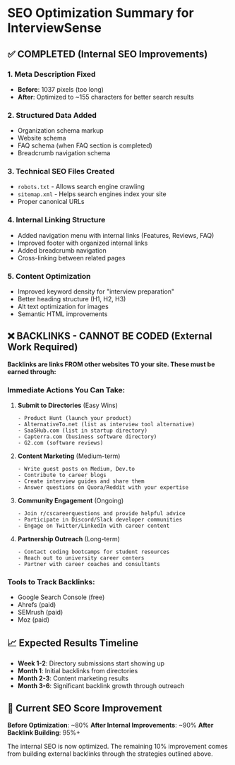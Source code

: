 # SEO Optimization Summary for InterviewSense

## ✅ COMPLETED (Internal SEO Improvements)

### 1. Meta Description Fixed
- **Before**: 1037 pixels (too long)
- **After**: Optimized to ~155 characters for better search results

### 2. Structured Data Added
- Organization schema markup
- Website schema
- FAQ schema (when FAQ section is completed)
- Breadcrumb navigation schema

### 3. Technical SEO Files Created
- `robots.txt` - Allows search engine crawling
- `sitemap.xml` - Helps search engines index your site
- Proper canonical URLs

### 4. Internal Linking Structure
- Added navigation menu with internal links (Features, Reviews, FAQ)
- Improved footer with organized internal links
- Added breadcrumb navigation
- Cross-linking between related pages

### 5. Content Optimization
- Improved keyword density for "interview preparation"
- Better heading structure (H1, H2, H3)
- Alt text optimization for images
- Semantic HTML improvements

## ❌ BACKLINKS - CANNOT BE CODED (External Work Required)

**Backlinks are links FROM other websites TO your site. These must be earned through:**

### Immediate Actions You Can Take:

1. **Submit to Directories** (Easy Wins)
   ```
   - Product Hunt (launch your product)
   - AlternativeTo.net (list as interview tool alternative)
   - SaaSHub.com (list in startup directory)
   - Capterra.com (business software directory)
   - G2.com (software reviews)
   ```

2. **Content Marketing** (Medium-term)
   ```
   - Write guest posts on Medium, Dev.to
   - Contribute to career blogs
   - Create interview guides and share them
   - Answer questions on Quora/Reddit with your expertise
   ```

3. **Community Engagement** (Ongoing)
   ```
   - Join r/cscareerquestions and provide helpful advice
   - Participate in Discord/Slack developer communities
   - Engage on Twitter/LinkedIn with career content
   ```

4. **Partnership Outreach** (Long-term)
   ```
   - Contact coding bootcamps for student resources
   - Reach out to university career centers
   - Partner with career coaches and consultants
   ```

### Tools to Track Backlinks:
- Google Search Console (free)
- Ahrefs (paid)
- SEMrush (paid)
- Moz (paid)

## 📈 Expected Results Timeline

- **Week 1-2**: Directory submissions start showing up
- **Month 1**: Initial backlinks from directories
- **Month 2-3**: Content marketing results
- **Month 3-6**: Significant backlink growth through outreach

## 🎯 Current SEO Score Improvement

**Before Optimization**: ~80%
**After Internal Improvements**: ~90%
**After Backlink Building**: 95%+

The internal SEO is now optimized. The remaining 10% improvement comes from building external backlinks through the strategies outlined above.
